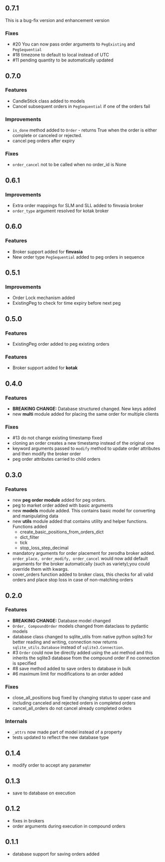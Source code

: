 ## 0.7.1
This is a bug-fix version and enhancement version

### Fixes
* #20 You can now pass order arguments to `PegExisting` and `PegSequential`
* #18 timezone to default to local instead of UTC
* #11 pending quantity to be automatically updated

## 0.7.0
### Features
* CandleStick class added to models
* Cancel subsequent orders in `PegSequential` if one of the orders fail

### Improvements
* `is_done` method added to `Order` - returns True when the order is either complete or canceled or rejected.
* cancel peg orders after expiry

### Fixes
* `order_cancel` not to be called when no  order_id is None

## 0.6.1
### Improvements
* Extra order mappings for SLM and SLL added to finvasia broker
* `order_type` argument resolved for kotak broker

## 0.6.0
### Features
* Broker support added for **finvasia**
* New order type `PegSequential` added to peg orders in sequence

## 0.5.1
### Improvements
* Order Lock mechanism added
* ExistingPeg to check for time expiry before next peg

## 0.5.0
### Features
* ExistingPeg order added to peg existing orders

### Features
* Broker support added for **kotak**

## 0.4.0

### Features
* **BREAKING CHANGE:** Database structured changed. New keys added
* new **multi** module added for placing the same order for multiple clients

### Fixes
* #13 do not change existing timestamp fixed
* cloning an order creates a new timestamp instead of the original one
* keyword arguments passed to `modify` method to update order attributes and then modify the broker order
* peg order attributes carried to child orders

## 0.3.0

### Features
* new **peg order module** added for peg orders.
* peg to market order added with basic arguments
* new **models** module added. This contains basic model for converting and manipulating data
* new **utils** module added that contains utility and helper functions. Functions added
	* create_basic_positions_from_orders_dict
	* dict_filter
	* tick
	* stop_loss_step_decimal
* mandatory arguments for order placement for zerodha broker added. `order_place, order_modify, order_cancel` would now add default arguments for the broker automatically (such as variety);you could override them with kwargs.
* cover_orders function added to broker class, this checks for all valid orders and place stop loss in case of non-matching orders


## 0.2.0

### Features
* **BREAKING CHANGE:** Database model changed
* `Order, CompoundOrder` models changed from dataclass to pydantic models
* database class changed to sqlite_utils from native python sqlite3 for better reading and writing, connection now returns `sqlite_utils.Database` instead of `sqlite3.Connection`.
* #3 `Order` could now be directly added using the `add` method and this inherits the sqlite3 database from the compound order if no connection is specified
* #8 save method added to save orders to database in bulk
* #6 maximum limit for modifications to an order added

### Fixes
* close_all_positions bug fixed by changing status to upper case and including canceled and rejected orders in completed orders
* cancel_all_orders do not cancel already completed orders

### Internals

* `_attrs` now made part of model instead of a property
* tests updated to reflect the new database type


## 0.1.4
* modify order to accept any parameter

## 0.1.3
* save to database on execution

## 0.1.2
* fixes in brokers
* order arguments during execution in compound orders

## 0.1.1
* database support for saving orders added
